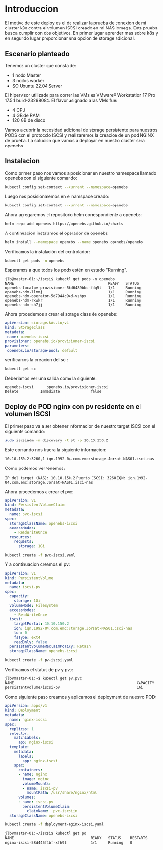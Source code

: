 # Introduccion 
El motivo de este deploy es el de realizar la prueba de conexion de mi cluster k8s contra el volumen ISCSI creado en mi NAS Iomega. Esta prueba busca cumplir con dos objetivos. En primer lugar aprender mas sobre k8s y en segundo lugar proporcionar una opcion de storage adicional.


## Escenario planteado
 Tenemos un cluster que consta de:

 - 1 nodo Master
- 3 nodos worker
- SO Ubuntu 22.04 Server 

El hipervisor utilizado para correr las VMs es VMware® Workstation 17 Pro 17.5.1 build-23298084. El flavor asignado a las VMs fue:
  - 4 CPU
  - 4 GB de RAM
  - 120 GB de disco
    
Vamos a cubrir la necesidad adicional de storage persistente para nuestros PODS con el protocolo ISCSI y realizaremos la creacion de un pod NGINX de prueba. La solucion que vamos a deployar en nuestro cluster sera openebs.

## Instalacion

 Como primer paso nos vamos a posicionar en nuestro namespace llamado openebs con el siguiente comando:

 ```bash
 kubectl config set-context --current --namespace=openebs
```
Luego nos posisionaremos en el namspace creado:

 ```bash
 kubectl config set-context --current --namespace=openebs
```

Ahora agregaremos el repositorio helm correspondiente a openebs:
 ```bash
 helm repo add openebs https://openebs.github.io/charts
```
A continuacion instalamos el operador de openebs
 ```bash
helm install --namespace openebs --name openebs openebs/openebs
```
Verificamos la instalación del controlador:
 ```bash
kubectl get pods -n openebs
```

Esperamos a que todos los pods estén en estado "Running".
 ```text
jlb@master-01:~/iscsi$ kubectl get pods -n openebs
NAME                                           READY   STATUS   
openebs-localpv-provisioner-56d6489bbc-fdq5t   1/1     Running  
openebs-ndm-llmmj                              1/1     Running   
openebs-ndm-operator-5d7944c94d-vshpx          1/1     Running   
openebs-ndm-rxwkr                              1/1     Running   
openebs-ndm-sh7jj                              1/1     Running   
```

Ahora procedemos a crear el sorage class de openebs:
 ```yaml
apiVersion: storage.k8s.io/v1
kind: StorageClass
metadata:
  name: openebs-iscsi
provisioner: openebs.io/provisioner-iscsi
parameters:
  openebs.io/storage-pool: default
 ```

verificamos la creacion del sc :
```bash
kubectl get sc
 ```
Deberiamos ver una salida como la siguiente:
 ```textplain
openebs-iscsi      openebs.io/provisioner-iscsi                    Delete          Immediate              false          
```

## Deploy de POD nginx con pv residente en el volumen ISCSI

El primer paso va a ser obtener informacion de nuestro target ISCSI con el siguiente comando:

 ```bash
sudo iscsiadm -m discovery -t st -p 10.10.150.2
```
Este comando nos traera la siguiente informacion:
 ```bash
10.10.150.2:3260,1 iqn.1992-04.com.emc:storage.Jorsat-NAS01.isci-nas
```
Como podemos ver tenemos:
 
`IP del target (NAS): 10.10.150.2`
`Puerto ISCSI: 3260`
`IQN: iqn.1992-04.com.emc:storage.Jorsat-NAS01.isci-nas`

Ahora procedemos a crear el pvc:

```yaml
apiVersion: v1
kind: PersistentVolumeClaim
metadata:
  name: pvc-iscsi
spec:
  storageClassName: openebs-iscsi
  accessModes:
    - ReadWriteOnce
  resources:
    requests:
      storage: 1Gi
```
 ```bash
 kubectl create -f pvc-iscsi.yaml
```

Y a continuacion creamos el pv:

```yaml
apiVersion: v1
kind: PersistentVolume
metadata:
  name: iscsi-pv
spec:
  capacity:
    storage: 1Gi
  volumeMode: Filesystem
  accessModes:
    - ReadWriteOnce
  iscsi:
    targetPortal: 10.10.150.2
    iqn: iqn.1992-04.com.emc:storage.Jorsat-NAS01.isci-nas
    lun: 0
    fsType: ext4
    readOnly: false
  persistentVolumeReclaimPolicy: Retain
  storageClassName: openebs-iscsi
```

```bash
kubectl create -f pv-iscsi.yaml
```

Verificamos el status de pv y pvc:

```bash
jlb@master-01:~$ kubectl get pv,pvc
NAME                                                        CAPACITY   ACCESS MODES   RECLAIM POLICY   STATUS   CLAIM                                 STORAGECLASS    VOLUMEATTRIBUTESCLASS   REASON   AGE
persistentvolume/iscsi-pv                                   1Gi        RWO            Retain           Bound    microservicios/pvc-iscsi              
```
Como siguiente paso creamos y aplicamos el deployment de nuestro POD:

```yaml
apiVersion: apps/v1
kind: Deployment
metadata:
  name: nginx-iscsi
spec:
  replicas: 1
  selector:
    matchLabels:
      app: nginx-iscsi
  template:
    metadata:
      labels:
        app: nginx-iscsi
    spec:
      containers:
      - name: nginx
        image: nginx
        volumeMounts:
        - name: iscsi-pv
          mountPath: /usr/share/nginx/html
      volumes:
      - name: iscsi-pv
        persistentVolumeClaim:
          claimName:  pvc-iscsiin
  storageClassName: openebs-iscsi
```

```bash
kubectl create -f deployment-nginx-iscsi.yaml          
```

```bash
jlb@master-01:~/iscsi$ kubectl get po
NAME                                   READY   STATUS    RESTARTS       
nginx-iscsi-58d445f4bf-xfh9l           1/1     Running   0               
```





